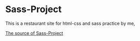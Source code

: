 # Sass-Project

This is a restaurant site for html-css and sass practice by me,

[The source of Sass-Project](https://toplearn.com/)
